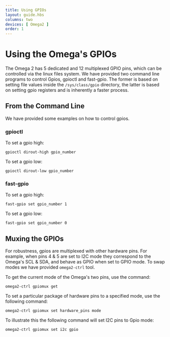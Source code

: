 ```yaml
---
title: Using GPIOs
layout: guide.hbs
columns: two
devices: [ Omega2 ]
order: 1
---
```


# Using the Omega's GPIOs

The Omega 2 has 5 dedicated and 12 multiplexed GPIO pins, which can be controlled via the linux files system. We have provided two command line programs to control Gpios, gpioctl and fast-gpio. The former is based on setting file values inside the `/sys/class/gpio` directory, the latter is based on setting gpio registers and is inherently a faster process.


## From the Command Line

We have provided some examples on how to control gpios.

### gpioctl

To set a gpio high:
```
gpioctl dirout-high gpio_number
```

To set a gpio low:
```
gpioctl dirout-low gpio_number
```
### fast-gpio

To set a gpio high:
```
fast-gpio set gpio_number 1
```

To set a gpio low:
```
fast-gpio set gpio_number 0
```


## Muxing the GPIOs

For robustness, gpios are multiplexed with other hardware pins. For example, when pins 4 & 5 are set to I2C mode they correspond to the Omega's SCL & SDA, and behave as GPIO when set to GPIO mode. To swap modes we have provided `omega2-ctrl` tool.

To get the current mode of the Omega's two pins, use the command:

```
omega2-ctrl gpiomux get
``` 

To set a particular package of hardware pins to a specified mode, use the following command:

```
omega2-ctrl gpiomux set hardware_pins mode
```

To illustrate this the following command will set I2C pins to Gpio mode:

```
omega2-ctrl gpiomux set i2c gpio
```